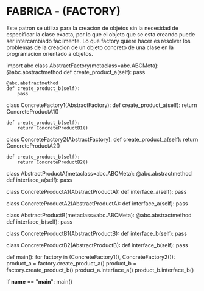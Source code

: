 # FABRICA - (FACTORY)
Este patron se utiliza para la creacion de objetos sin la necesidad de 
especificar la clase exacta, por lo que el objeto que se esta creando 
puede ser intercambiado facilmente. Lo que factory quiere hacer es 
resolver los problemas de la creacion de un objeto concreto de una clase
en la programacion orientado a objetos.

import abc
class AbstractFactory(metaclass=abc.ABCMeta):
    @abc.abstractmethod
    def create_product_a(self):
        pass

    @abc.abstractmethod
    def create_product_b(self):
        pass

class ConcreteFactory1(AbstractFactory):
    def create_product_a(self):
        return ConcreteProductA1()

    def create_product_b(self):
        return ConcreteProductB1()

class ConcreteFactory2(AbstractFactory):
    def create_product_a(self):
        return ConcreteProductA2()

    def create_product_b(self):
        return ConcreteProductB2()
    
class AbstractProductA(metaclass=abc.ABCMeta):
    @abc.abstractmethod
    def interface_a(self):
        pass

class ConcreteProductA1(AbstractProductA):
    def interface_a(self):
        pass

class ConcreteProductA2(AbstractProductA):
    def interface_a(self):
        pass

class AbstractProductB(metaclass=abc.ABCMeta):
    @abc.abstractmethod
    def interface_b(self):
        pass

class ConcreteProductB1(AbstractProductB):
    def interface_b(self):
        pass

class ConcreteProductB2(AbstractProductB):
    def interface_b(self):
        pass

def main():
    for factory in (ConcreteFactory1(), ConcreteFactory2()):
        product_a = factory.create_product_a()
        product_b = factory.create_product_b()
        product_a.interface_a()
        product_b.interface_b()

if __name__ == "__main__":
    main()
